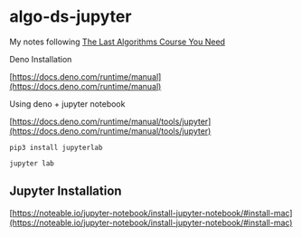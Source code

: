 # algo-ds-jupyter

My notes following [The Last Algorithms Course You Need](https://frontendmasters.com/courses/algorithms/)

Deno Installation

[https://docs.deno.com/runtime/manual](https://docs.deno.com/runtime/manual)

Using deno + jupyter notebook

[https://docs.deno.com/runtime/manual/tools/jupyter](https://docs.deno.com/runtime/manual/tools/jupyter)

```
pip3 install jupyterlab
```

```
jupyter lab
```

## Jupyter Installation

[https://noteable.io/jupyter-notebook/install-jupyter-notebook/#install-mac](https://noteable.io/jupyter-notebook/install-jupyter-notebook/#install-mac)



